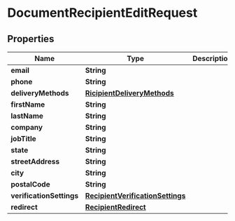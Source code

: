 

# DocumentRecipientEditRequest


## Properties

Name | Type | Description | Notes
------------ | ------------- | ------------- | -------------
**email** | **String** |  |  [optional]
**phone** | **String** |  |  [optional]
**deliveryMethods** | [**RicipientDeliveryMethods**](RicipientDeliveryMethods.md) |  |  [optional]
**firstName** | **String** |  |  [optional]
**lastName** | **String** |  |  [optional]
**company** | **String** |  |  [optional]
**jobTitle** | **String** |  |  [optional]
**state** | **String** |  |  [optional]
**streetAddress** | **String** |  |  [optional]
**city** | **String** |  |  [optional]
**postalCode** | **String** |  |  [optional]
**verificationSettings** | [**RecipientVerificationSettings**](RecipientVerificationSettings.md) |  |  [optional]
**redirect** | [**RecipientRedirect**](RecipientRedirect.md) |  |  [optional]



